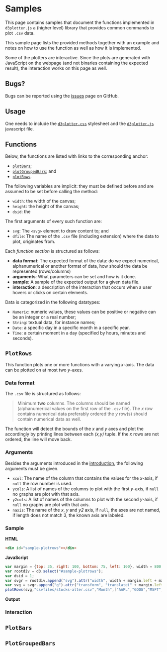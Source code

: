 # Samples
<link rel="stylesheet" href="d3plotter.cssset">
<script language="JavaScript" src="d3/d3.min.js"></script>
<script language="JavaScript" src="d3plotter.js"></script>

This page contains samples that document the functions implemented in `d3plotter.js` a (higher level) library that provides common commands to plot `.csv` data.

This sample page lists the provided methods together with an example and notes on how to use the function as well as how it is implemented.

Some of the plotters are interactive. Since the plots are generated with JavaScript on the webpage (and not binaries containing the expected result), the interaction works on this page as well.

## Bugs?

Bugs can be reported using the [issues](https://github.com/KommuSoft/d3plotter/issues) page on GitHub.

## Usage

One needs to include the [`d3plotter.css`](d3plotter.css) stylesheet and the [`d3plotter.js`](d3plotter.js) javascript file.

## Functions

Below, the functions are listed with links to the corresponding anchor:

 - [`plotBars`](#plotbars);
 - [`plotGroupedBars`](#plotgroupedbars); and
 - [`plotRows`](#plotrows).

The following variables are implicit: they must be defined before and are assumed to be set before calling the method:

 - `width`: the width of the canvas;
 - `height`: the height of the canvas;
 - `dsid`: the 

The first arguments of every such function are:

 - `svg`: The `<svg>` element to draw content to; and
 - `dfile`: The name of the `.csv` file (including extension) where the data to plot, originates from.

Each *function section* is structured as follows:

 - **data format**: The expected format of the data: do we expect numerical, alphanumerical or another format of data, how should the data be represented (rows/columns)
 - **arguments**: What parameters can be set and how is it done.
 - **sample**: A sample of the expected output for a given data file.
 - **interaction**: a description of the interaction that occurs when a user hovers or clicks on certain elements.

Data is categorized in the following datatypes:

 - `Numeric`: numeric values, these values can be positive or negative can be an integer or a real number;
 - `String`: textual data, for instance names;
 - `Date`: a specific day in a specific month in a specific year.
 - `Time`: a certain moment in a day (specified by hours, minutes and seconds).

## `PlotRows`

This function plots one or more functions with a varying *x*-axis. The data can be plotted on at most two *y*-axes.

### Data format

The `.csv` file is structured as follows:

> Minimum **two** columns. The columns should be named (alphanumerical values on
> the first row of the `.csv` file). The *x* row contains numerical data
> preferably ordered the *y* row(s) should contain numerical data as well.

The function will detect the bounds of the *x* and *y* axes and plot the
accordingly by printing lines between each *(x,y)* tuple. If the *x* rows
are not ordered, the line will move back.

### Arguments

Besides the arguments introduced in the [introduction](#functions), the following
arguments must be given.

 - `xcol`: The name of the column that contains the values for the *x*-axis, if `null` the row number is used.
 - `ycols`: A list of names of the columns to plot with the first *y*-axis, if `null` no graphs are plot with that axis.
 - `y2cols`: A list of names of the columns to plot with the second *y*-axis, if `null` no graphs are plot with that axis.
 - `naxis`: The name of the *x*, *y* and *y2* axis, if `null`, the axes are not named, if length does not match 3, the known axis are labeled.

### Sample

**HTML**

```HTML
<div id="sample-plotrows"></div>
```

**JavaScript**

```JavaScript
var margin = {top: 35, right: 100, bottom: 75, left: 100}, width = 800 - margin.left - margin.right, height = 600 - margin.top - margin.bottom;
var rootdiv = d3.select("#sample-plotrows");
var dsid = 1;
var svgr = rootdiv.append("svg").attr("width", width + margin.left + margin.right).attr("height", height + margin.top + margin.bottom);
var svg = svgr.append("g").attr("transform", "translate(" + margin.left + "," + margin.top + ")");
plotRows(svg,"csvfiles/stocks-alter.csv","Month",["AAPL","GOOG","MSFT","IBM"],null,["Time","Stock quote"]);
```

**Output**

<div id="sample-plotrows"></div>
<script language="JavaScript">
var margin = {top: 35, right: 100, bottom: 75, left: 100}, width = 800 - margin.left - margin.right, height = 600 - margin.top - margin.bottom;
var rootdiv = d3.select("#sample-plotrows");
var dsid = 1;
var svgr = rootdiv.append("svg").attr("width", width + margin.left + margin.right).attr("height", height + margin.top + margin.bottom);
var svg = svgr.append("g").attr("transform", "translate(" + margin.left + "," + margin.top + ")");
plotRows(svg,"csvfiles/stocks-alter.csv","Month",["AAPL","GOOG","MSFT","IBM"],null,["Time","Stock quote"]);
</script>

### Interaction

## `PlotBars`

## `PlotGroupedBars`